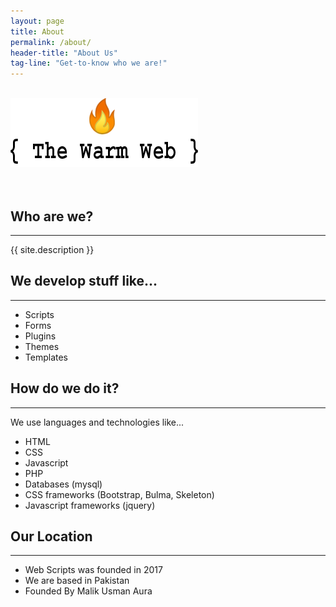 ```yaml
---
layout: page
title: About
permalink: /about/
header-title: "About Us"
tag-line: "Get-to-know who we are!"
---
```


<div class="row">
	<div class="col-md-4">&nbsp;</div>
	<div class="col-md-4">
		<img src="/images/footer.png" alt="The warm web">
	</div>
	<div class="col-md-4">&nbsp;</div>
</div>

<br>

<div class="row">
	<div class="col-md-6">
		<h2>Who are we?</h2>
		<hr>
		{{ site.description }}
	</div>
	<div class="col-md-6">
		<h2>We develop stuff like...</h2>
		<hr>
		<ul class="about-list">
			<li>Scripts</li>
			<li>Forms</li>
			<li>Plugins</li>
			<li>Themes</li>
			<li>Templates</li>
		</ul>
	</div>
</div>
<div class="row">
	<div class="col-md-6">
		<h2>How do we do it?</h2>
		<hr>
		We use languages and technologies like...
		<ul class="about-list">
			<li>HTML</li>
			<li>CSS</li>
			<li>Javascript</li>
			<li>PHP</li>
			<li>Databases (mysql)</li>
			<li>CSS frameworks (Bootstrap, Bulma, Skeleton)</li>
			<li>Javascript frameworks (jquery)</li>
		</ul>
	</div>
	<div class="col-md-6">
		<h2>Our Location</h2>
		<hr>
		<ul class="about-list">
			<li>Web Scripts was founded in 2017</li>
			<li>We are based in Pakistan</li>
			<li>Founded By Malik Usman Aura</li>
		</ul>
	</div>
</div>
